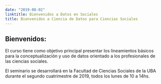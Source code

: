 ```yaml
---
date: "2019-08-02"
linktitle: Bienvenidos a Datos en Sociales
title: Bienvenidos a Ciencia de Datos para Ciencias Sociales
---
```



## Bienvenidos:

El curso tiene como objetivo principal presentar los lineamientos básicos para la conceptualización y uso de datos orientado a los profesionales de las ciencias sociales.

El seminario se desarrollará en la Facultad de Ciencias Sociales de la UBA durante el segundo cuatrimestre de 2019, todos los lunes de 10 a 14hs.